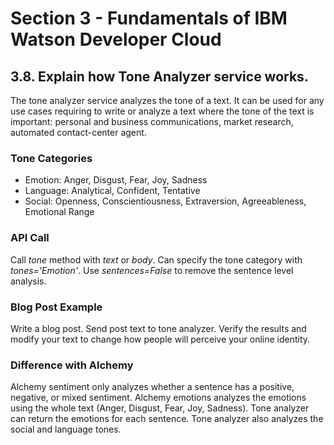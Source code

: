 # Section 3 - Fundamentals of IBM Watson Developer Cloud

## 3.8. Explain how Tone Analyzer service works.
The tone analyzer service analyzes the tone of a text. It can be used for any use cases requiring to write or analyze a text where the tone of the text is important: personal and business communications, market research, automated contact-center agent.

### Tone Categories
- Emotion: Anger, Disgust, Fear, Joy, Sadness
- Language: Analytical, Confident, Tentative
- Social: Openness, Conscientiousness, Extraversion, Agreeableness, Emotional Range

### API Call
Call *tone* method with *text* or *body*. Can specify the tone category with *tones='Emotion'*. Use *sentences=False* to remove the sentence level analysis.

### Blog Post Example
Write a blog post. Send post text to tone analyzer. Verify the results and modify your text to change how people will perceive your online identity.

### Difference with Alchemy
Alchemy sentiment only analyzes whether a sentence has a positive, negative, or mixed sentiment. Alchemy emotions analyzes the emotions using the whole text (Anger, Disgust, Fear, Joy, Sadness). Tone analyzer can return the emotions for each sentence. Tone analyzer also analyzes the social and language tones.
